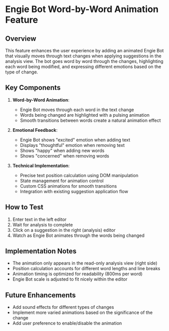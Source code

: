 # Engie Bot Word-by-Word Animation Feature

## Overview

This feature enhances the user experience by adding an animated Engie Bot that visually moves through text changes when applying suggestions in the analysis view. The bot goes word by word through the changes, highlighting each word being modified, and expressing different emotions based on the type of change.

## Key Components

1. **Word-by-Word Animation**:
   - Engie Bot moves through each word in the text change
   - Words being changed are highlighted with a pulsing animation
   - Smooth transitions between words create a natural animation effect

2. **Emotional Feedback**:
   - Engie Bot shows "excited" emotion when adding text
   - Displays "thoughtful" emotion when removing text
   - Shows "happy" when adding new words
   - Shows "concerned" when removing words

3. **Technical Implementation**:
   - Precise text position calculation using DOM manipulation
   - State management for animation control
   - Custom CSS animations for smooth transitions
   - Integration with existing suggestion application flow

## How to Test

1. Enter text in the left editor
2. Wait for analysis to complete
3. Click on a suggestion in the right (analysis) editor
4. Watch as Engie Bot animates through the words being changed

## Implementation Notes

- The animation only appears in the read-only analysis view (right side)
- Position calculation accounts for different word lengths and line breaks
- Animation timing is optimized for readability (800ms per word)
- Engie Bot scale is adjusted to fit nicely within the editor

## Future Enhancements

- Add sound effects for different types of changes
- Implement more varied animations based on the significance of the change
- Add user preference to enable/disable the animation
